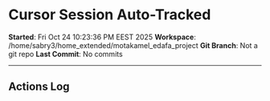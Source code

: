 # Cursor Session Auto-Tracked

**Started**: Fri Oct 24 10:23:36 PM EEST 2025
**Workspace**: /home/sabry3/home_extended/motakamel_edafa_project
**Git Branch**: Not a git repo
**Last Commit**: No commits

---

## Actions Log

